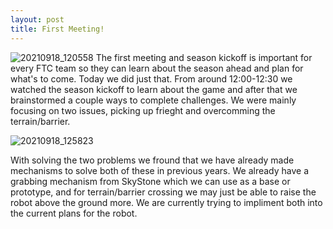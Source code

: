 ```yaml
---
layout: post
title: First Meeting!
---
```


![20210918_120558](https://user-images.githubusercontent.com/47298960/134435200-20f3af5c-802e-4e66-b628-54d743e7c9b6.jpg)
The first meeting and season kickoff is important for every FTC team so they can learn about the season ahead and plan for what's to come. Today we did just that. From around 12:00-12:30 we watched the season kickoff to learn about the game and after that we brainstormed a couple ways to complete challenges. We were mainly focusing on two issues, picking up frieght and overcomming the terrain/barrier.

![20210918_125823](https://user-images.githubusercontent.com/47298960/134435174-bb2c240f-3588-411c-9d12-6a83ef35ecab.jpg)

With solving the two problems we fround that we have already made mechanisms to solve both of these in previous years. We already have a grabbing mechanism from SkyStone which we can use as a base or prototype, and for terrain/barrier crossing we may just be able to raise the robot above the ground more. We are currently trying to impliment both into the current plans for the robot.
